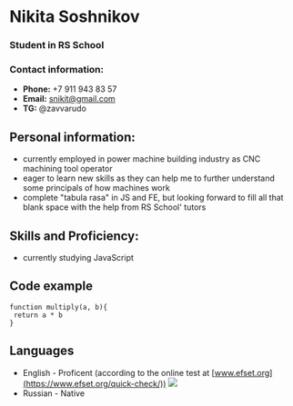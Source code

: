 # Nikita Soshnikov

### Student in RS School

### Contact information:
  * __Phone:__ +7 911 943 83 57
  * __Email:__ snikit@gmail.com
  * __TG:__ @zavvarudo

## Personal information:
  * currently employed in power machine building industry as CNC machining tool operator
  * eager to learn new skills as they can help me to further understand some principals of how machines work
  * complete "tabula rasa" in JS and FE, but looking forward to fill all that blank space with the help from RS School' tutors

## Skills and Proficiency:
  * currently studying JavaScript

## Code example

```
function multiply(a, b){
 return a * b
}
```
## Languages
  * English - Proficent (according to the online test at [www.efset.org](https://www.efset.org/quick-check/))
  ![](https://github.com/nik-girevik/img/blob/2790ea12cc14c57e320e621d55563b2524853fbc/photo_2022-06-02_18-54-06.jpg)
  * Russian - Native